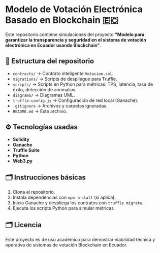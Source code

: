 # Modelo de Votación Electrónica Basado en Blockchain 🇪🇨

Este repositorio contiene simulaciones del proyecto **"Modelo para garantizar la transparencia y seguridad en el sistema de votación electrónica en Ecuador usando Blockchain"**.

## 📂 Estructura del repositorio

- `contracts/` → Contrato inteligente `Votacion.sol`.
- `migrations/` → Scripts de despliegue para Truffle.
- `scripts/` → Scripts en Python para métricas: TPS, latencia, tasa de éxito, detección de anomalías.
- `diagrams/` → Diagramas UML.
- `truffle-config.js` → Configuración de red local (Ganache).
- `.gitignore` → Archivos y carpetas ignoradas.
- `README.md` → Este archivo.

## ⚙️ Tecnologías usadas

- **Solidity**
- **Ganache**
- **Truffle Suite**
- **Python**
- **Web3.py**

## 🗂️ Instrucciones básicas

1. Clona el repositorio.
2. Instala dependencias con `npm install` (si aplica).
3. Inicia Ganache y despliega los contratos con `truffle migrate`.
4. Ejecuta los scripts Python para simular métricas.

## 🗂️ Licencia

Este proyecto es de uso académico para demostrar viabilidad técnica y operativa de sistemas de votación Blockchain en Ecuador.
